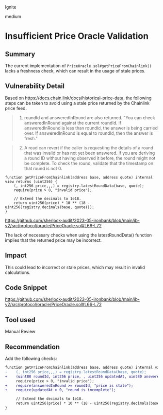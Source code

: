 Ignite

medium

# Insufficient Price Oracle Validation

## Summary

The current implementation of `PriceOracle.sol#getPriceFromChainlink()` lacks a freshness check, which can result in the usage of stale prices.

## Vulnerability Detail

Based on https://docs.chain.link/docs/historical-price-data, the following steps can be taken to avoid using a stale price returned by the Chainlink price feed.

> 1. roundId and answeredInRound are also returned. "You can check answeredInRound against the current roundId. If answeredInRound is less than roundId, the answer is being carried over. If answeredInRound is equal to roundId, then the answer is fresh."

> 2. A read can revert if the caller is requesting the details of a round that was invalid or has not yet been answered. If you are deriving a round ID without having observed it before, the round might not be complete. To check the round, validate that the timestamp on that round is not 0.

```solidity=!
function getPriceFromChainlink(address base, address quote) internal view returns (uint256) {
    (, int256 price,,,) = registry.latestRoundData(base, quote);
    require(price > 0, "invalid price");

    // Extend the decimals to 1e18.
    return uint256(price) * 10 ** (18 - uint256(registry.decimals(base, quote)));
}
```
https://github.com/sherlock-audit/2023-05-ironbank/blob/main/ib-v2/src/protocol/oracle/PriceOracle.sol#L66-L72

The lack of necessary checks when using the latestRoundData() function implies that the returned price may be incorrect.

## Impact

This could lead to incorrect or stale prices, which may result in invalid calculations.

## Code Snippet

https://github.com/sherlock-audit/2023-05-ironbank/blob/main/ib-v2/src/protocol/oracle/PriceOracle.sol#L66-L72

## Tool used

Manual Review

## Recommendation

Add the following checks:
```diff
function getPriceFromChainlink(address base, address quote) internal view returns (uint256) {
-    (, int256 price,,,) = registry.latestRoundData(base, quote);
+    (uint80 roundId, int256 price, , uint256 updatedAt, uint80 answeredInRound) = registry.latestRoundData(base, quote);
     require(price > 0, "invalid price");
+    require(answeredInRound >= roundId, "price is stale");
+    require(updatedAt > 0, "round is incomplete");        

     // Extend the decimals to 1e18.
     return uint256(price) * 10 ** (18 - uint256(registry.decimals(base, quote)));
}
```